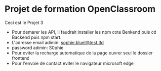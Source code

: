 # Projet de formation OpenClassroom
Ceci est le Projet 3
* Pour demarer les API, il faudrait installer les npm cote Benkend puis cd Backend puis npm start.
* L'adresse email adimin: sophie.bluel@test.tld
* password adimin: S0phie
* Pour eviter la recharge automatique de la page ouvrer seul le dossier frontend
* Pour l'envoie de contact eviter le navigateur microsoft edge